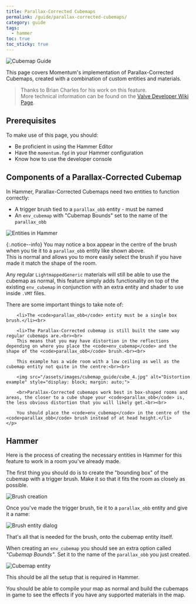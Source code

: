 ```yaml
---
title: Parallax-Corrected Cubemaps
permalink: /guide/parallax-corrected-cubemaps/
category: guide
tags:
  - hammer
toc: true
toc_sticky: true
---
```

![Cubemap Guide](/assets/images/guide_headers/guide_parallax_cubemaps.jpg)

This page covers Momentum's implementation of Parallax-Corrected Cubemaps, created with a combination of custom entities and materials.    

> Thanks to Brian Charles for his work on this feature.  
> More technical information can be found on the [Valve Developer Wiki Page](https://developer.valvesoftware.com/wiki/Parallax_Corrected_Cubemaps).  

## Prerequisites
To make use of this page, you should:   
- Be proficient in using the Hammer Editor
- Have the `momentum.fgd` in your Hammer configuration
- Know how to use the developer console

## Components of a Parallax-Corrected Cubemap
In Hammer, Parallax-Corrected Cubemaps need two entities to function correctly:  
- A trigger brush tied to a `parallax_obb` entity - must be named
- An `env_cubemap` with "Cubemap Bounds" set to the name of the `parallax_obb`

![Entities in Hammer](/assets/images/cubemap_guide/cube_0.jpg)

{:.notice--info}
You may notice a box appear in the centre of the brush when you tie it to a `parallax_obb` entity like shown above.  
This is normal and allows you to more easily select the brush if you have made it match the shape of the room.

Any regular `LightmappedGeneric` materials will still be able to use the cubemap as normal, this feature simply adds functionality on top of the existing `env_cubemap` in conjunction with an extra entity and shader to use inside `.VMT` files.

<div class="notice--warning">
    <p>
        There are some important things to take note of:
		
		<li>The <code>parallax_obb</code> entity must be a single box brush.</li><br>
		
		<li>The Parallax-Corrected cubemap is still built the same way regular cubemaps are.<br><br>
		This means that you may have distortion in the reflections depending on where you place the <code>env_cubemap</code> and the shape of the <code>parallax_obb</code> brush.<br><br>
		
		This example has a wide room with a low ceiling as well as the cubemap entity not quite in the centre:<br><br>
		
		<img src="/assets/images/cubemap_guide/cube_4.jpg" alt="Distortion example" style="display: block; margin: auto;">

		<br>Parallax-Corrected cubemaps work best in box-shaped rooms and areas, the closer to a cube shape your <code>parallax_obb</code> is, the less obvious distortion that you will likely get.<br><br>
		
		You should place the <code>env_cubemap</code> in the centre of the <code>parallax_obb</code> brush instead of at head height.</li>	
    </p>
</div>

## Hammer
Here is the process of creating the necessary entities in Hammer for this feature to work in a room you've already made.  

The first thing you should do is to create the "bounding box" of the cubemap with a trigger brush. Make it so that it fits the room as closely as possible.  

![Brush creation](/assets/images/cubemap_guide/cube_2.jpg)

Once you've made the trigger brush, tie it to a `parallax_obb` entity and give it a name:

![Brush entity dialog](/assets/images/cubemap_guide/cube_3.png)

That's all that is needed for the brush, onto the cubemap entity itself.

When creating an `env_cubemap` you should see an extra option called *"Cubemap Bounds"*. Set it to the name of the `parallax_obb` you just created.

![Cubemap entity](/assets/images/cubemap_guide/cube_1.png)

This should be all the setup that is required in Hammer.  

You should be able to compile your map as normal and build the cubemaps in game to see the effects if you have any supported materials in the map.  
